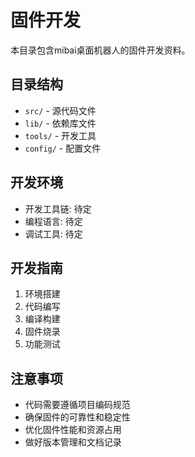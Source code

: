 # 固件开发

本目录包含mibai桌面机器人的固件开发资料。

## 目录结构

- `src/` - 源代码文件
- `lib/` - 依赖库文件
- `tools/` - 开发工具
- `config/` - 配置文件

## 开发环境

- 开发工具链: 待定
- 编程语言: 待定
- 调试工具: 待定

## 开发指南

1. 环境搭建
2. 代码编写
3. 编译构建
4. 固件烧录
5. 功能测试

## 注意事项

- 代码需要遵循项目编码规范
- 确保固件的可靠性和稳定性
- 优化固件性能和资源占用
- 做好版本管理和文档记录